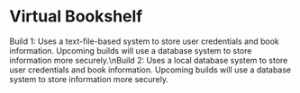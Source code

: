 # Virtual Bookshelf

Build 1: Uses a text-file-based system to store user credentials and book information. Upcoming builds will use a database system to store information more securely.\nBuild 2: Uses a local database system to store user credentials and book information. Upcoming builds will use a database system to store information more securely.
